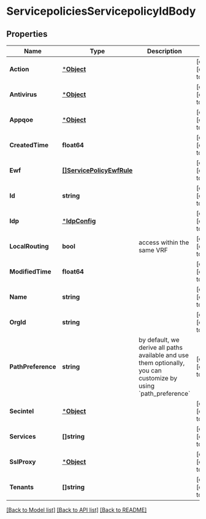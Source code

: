 # ServicepoliciesServicepolicyIdBody

## Properties
Name | Type | Description | Notes
------------ | ------------- | ------------- | -------------
**Action** | [***Object**](.md) |  | [optional] [default to null]
**Antivirus** | [***Object**](.md) |  | [optional] [default to null]
**Appqoe** | [***Object**](.md) |  | [optional] [default to null]
**CreatedTime** | **float64** |  | [optional] [default to null]
**Ewf** | [**[]ServicePolicyEwfRule**](service_policy_ewf_rule.md) |  | [optional] [default to null]
**Id** | **string** |  | [optional] [default to null]
**Idp** | [***IdpConfig**](idp_config.md) |  | [optional] [default to null]
**LocalRouting** | **bool** | access within the same VRF | [optional] [default to null]
**ModifiedTime** | **float64** |  | [optional] [default to null]
**Name** | **string** |  | [optional] [default to null]
**OrgId** | **string** |  | [optional] [default to null]
**PathPreference** | **string** | by default, we derive all paths available and use them optionally, you can customize by using &#x60;path_preference&#x60; | [optional] [default to null]
**Secintel** | [***Object**](.md) |  | [optional] [default to null]
**Services** | **[]string** |  | [optional] [default to null]
**SslProxy** | [***Object**](.md) |  | [optional] [default to null]
**Tenants** | **[]string** |  | [optional] [default to null]

[[Back to Model list]](../README.md#documentation-for-models) [[Back to API list]](../README.md#documentation-for-api-endpoints) [[Back to README]](../README.md)

